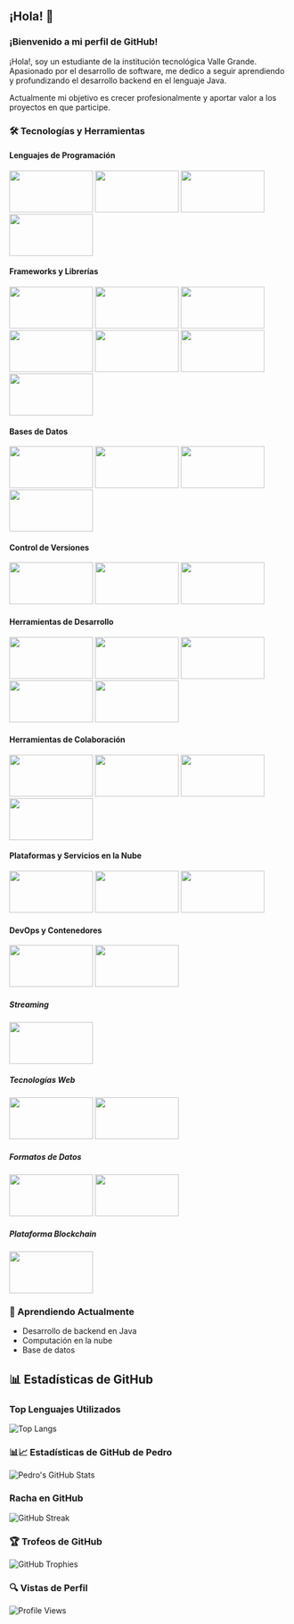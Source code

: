 ## ¡Hola! 👋

### ¡Bienvenido a mi perfil de GitHub!

¡Hola!, soy un estudiante de la institución tecnológica Valle Grande. Apasionado por el desarrollo de software, me dedico a seguir aprendiendo y profundizando el desarrollo backend en el lenguaje Java.

Actualmente mi objetivo es crecer profesionalmente y aportar valor a los proyectos en que participe.

### 🛠️ Tecnologías y Herramientas

#### Lenguajes de Programación

<code><img src="https://www.vectorlogo.zone/logos/java/java-ar21.svg" width="150px" height="75px"></code>
<code><img src="https://www.vectorlogo.zone/logos/python/python-ar21.svg" width="150px" height="75px"></code>
<code><img src="https://www.vectorlogo.zone/logos/javascript/javascript-ar21.svg" width="150px" height="75px"></code>
<code><img src="https://www.vectorlogo.zone/logos/typescriptlang/typescriptlang-ar21.svg" width="150px" height="75px"></code>

#### Frameworks y Librerías

<code><img src="https://www.vectorlogo.zone/logos/angular/angular-ar21.svg" width="150px" height="75px"></code>
<code><img src="https://www.vectorlogo.zone/logos/nodejs/nodejs-ar21.svg" width="150px" height="75px"></code>
<code><img src="https://www.vectorlogo.zone/logos/springio/springio-ar21.svg" width="150px" height="75px"></code>
<code><img src="https://www.vectorlogo.zone/logos/expressjs/expressjs-ar21.svg" width="150px" height="75px"></code>
<code><img src="https://www.vectorlogo.zone/logos/djangoproject/djangoproject-ar21.svg" width="150px" height="75px"></code>
<code><img src="https://www.vectorlogo.zone/logos/pocoo_flask/pocoo_flask-ar21.svg" width="150px" height="75px"></code>
<code><img src="https://www.vectorlogo.zone/logos/apache_maven/apache_maven-ar21.svg" width="150px" height="75px"></code>

#### Bases de Datos

<code><img src="https://www.vectorlogo.zone/logos/mysql/mysql-ar21.svg" width="150px" height="75px"></code>
<code><img src="https://www.vectorlogo.zone/logos/postgresql/postgresql-ar21.svg" width="150px" height="75px"></code>
<code><img src="https://www.vectorlogo.zone/logos/mongodb/mongodb-ar21.svg" width="150px" height="75px"></code>
<code><img src="https://www.vectorlogo.zone/logos/oracle/oracle-ar21.svg" width="150px" height="75px"></code>

#### Control de Versiones

<code><img src="https://www.vectorlogo.zone/logos/git-scm/git-scm-ar21.svg" width="150px" height="75px"></code>
<code><img src="https://www.vectorlogo.zone/logos/github/github-ar21.svg" width="150px" height="75px"></code>
<code><img src="https://www.vectorlogo.zone/logos/gitlab/gitlab-ar21.svg" width="150px" height="75px"></code>

#### Herramientas de Desarrollo

<code><img src="https://www.vectorlogo.zone/logos/visualstudio_code/visualstudio_code-ar21.svg" width="150px" height="75px"></code>
<code><img src="https://camo.githubusercontent.com/ed27c076646e5d24998771533de0e1c66779115c11ee9a576fe723ce19004a2e/68747470733a2f2f7777772e766563746f726c6f676f2e7a6f6e652f6c6f676f732f6a6574627261696e732f6a6574627261696e732d617232312e737667" width="150px" height="75px"></code>
<code><img src="https://seeklogo.com/images/S/sonarcloud-logo-F3A8371675-seeklogo.com.png" width="150px" height="75px"></code>
<code><img src="https://www.vectorlogo.zone/logos/getpostman/getpostman-ar21.svg" width="150px" height="75px"></code>
<code><img src="https://www.vectorlogo.zone/logos/jupyter/jupyter-ar21.svg" width="150px" height="75px"></code>

#### Herramientas de Colaboración

<code><img src="https://www.vectorlogo.zone/logos/slack/slack-ar21.svg" width="150px" height="75px"></code>
<code><img src="https://www.vectorlogo.zone/logos/trello/trello-ar21.svg" width="150px" height="75px"></code>
<code><img src="https://www.vectorlogo.zone/logos/discord/discord-ar21.svg" width="150px" height="75px"></code>
<code><img src="https://www.vectorlogo.zone/logos/zoomus/zoomus-ar21.svg" width="150px" height="75px"></code>

#### Plataformas y Servicios en la Nube

<code><img src="https://www.vectorlogo.zone/logos/amazon_aws/amazon_aws-ar21.svg" width="150px" height="75px"></code>
<code><img src="https://www.vectorlogo.zone/logos/google_cloud/google_cloud-ar21.svg" width="150px" height="75px"></code>
<code><img src="https://www.vectorlogo.zone/logos/microsoft_azure/microsoft_azure-ar21.svg" width="150px" height="75px"></code>

#### DevOps y Contenedores

<code><img src="https://www.vectorlogo.zone/logos/docker/docker-ar21.svg" width="150px" height="75px"></code>
<code><img src="https://www.vectorlogo.zone/logos/kubernetes/kubernetes-ar21.svg" width="150px" height="75px"></code>

##### Streaming

<code><img src="https://www.vectorlogo.zone/logos/apache_kafka/apache_kafka-ar21.svg" width="150px" height="75px"></code>

##### Tecnologías Web

<code><img src="https://www.vectorlogo.zone/logos/w3_html5/w3_html5-ar21.svg" width="150px" height="75px"></code>
<code><img src="https://www.vectorlogo.zone/logos/w3_css/w3_css-ar21.svg" width="150px" height="75px"></code>

##### Formatos de Datos

<code><img src="https://www.vectorlogo.zone/logos/json/json-ar21.svg" width="150px" height="75px"></code>
<code><img src="https://www.vectorlogo.zone/logos/yaml/yaml-ar21.svg" width="150px" height="75px"></code>

##### Plataforma Blockchain

<code><img src="https://www.vectorlogo.zone/logos/ethereum/ethereum-ar21.svg" width="150px" height="75px"></code>


### 🌱 Aprendiendo Actualmente

- Desarrollo de backend en Java
- Computación en la nube
- Base de datos

## 📊 Estadísticas de GitHub

### Top Lenguajes Utilizados

![Top Langs](https://github-readme-stats.vercel.app/api/top-langs/?username=pedroluyo&locale=es&layout=compact&langs_count=10&role=OWNER,COLLABORATOR&theme=default)

### 📊📈 Estadísticas de GitHub de Pedro

![Pedro's GitHub Stats](https://github-readme-stats.vercel.app/api?username=pedroluyo&show_icons=true&locale=es&role=OWNER,COLLABORATOR&theme=default)

### Racha en GitHub

![GitHub Streak](https://github-readme-streak-stats.herokuapp.com/?user=pedroluyo&hide_border=false)

### 🏆 Trofeos de GitHub

![GitHub Trophies](https://github-profile-trophy.vercel.app/api/?username=pedroluyo&locale=es)

### 🔍 Vistas de Perfil

![Profile Views](https://profile-counter.glitch.me/pedroluyo/count.svg)
